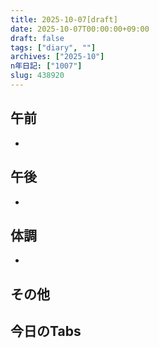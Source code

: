 ```yaml
---
title: 2025-10-07[draft]
date: 2025-10-07T00:00:00+09:00
draft: false
tags: ["diary", ""]
archives: ["2025-10"]
n年日記: ["1007"]
slug: 438920
---
```

## 午前
- 
## 午後
- 
## 体調
- 
## その他
## 今日のTabs